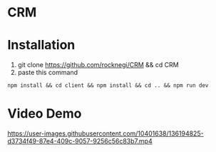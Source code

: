 # CRM

# Installation

1. git clone https://github.com/rocknegi/CRM && cd CRM
2. paste this command

```
npm install && cd client && npm install && cd .. && npm run dev
```

# Video Demo

https://user-images.githubusercontent.com/10401638/136194825-d3734f49-87e4-409c-9057-9256c56c83b7.mp4
